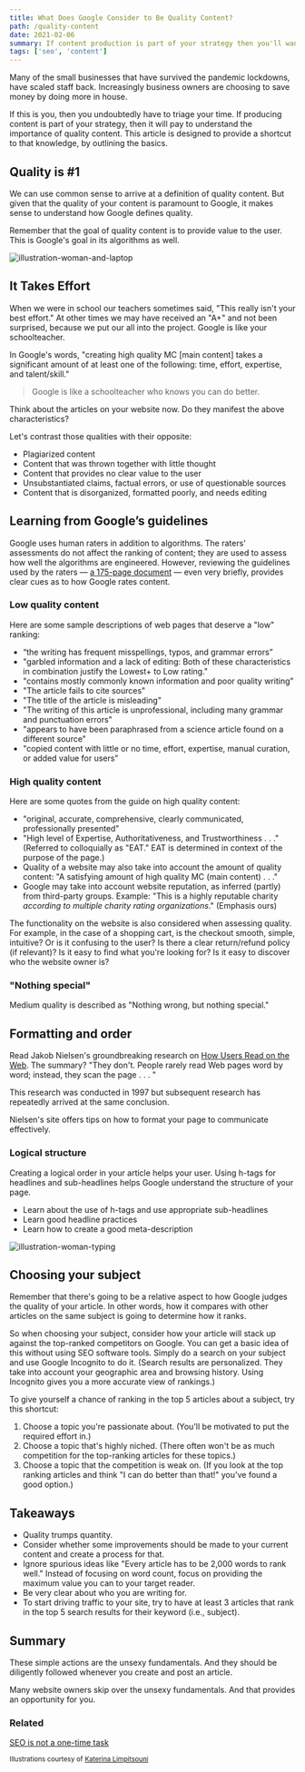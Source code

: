 ```yaml
---
title: What Does Google Consider to Be Quality Content? 
path: /quality-content
date: 2021-02-06
summary: If content production is part of your strategy then you'll want to understand how Google defines quality.
tags: ['seo', 'content']
---
```


Many of the small businesses that have survived the pandemic lockdowns, have scaled staff back. Increasingly business owners are choosing to save money by doing more in house. 

If this is you, then you undoubtedly have to triage your time. If producing content is part of your strategy, then it will pay to understand the importance of quality content. This article is designed to provide a shortcut to that knowledge, by outlining the basics. 

## Quality is #1 

We can use common sense to arrive at a definition of quality content. But given that the quality of your content is paramount to Google, it makes sense to understand how Google defines quality.

Remember that the goal of quality content is to provide value to the user. This is Google's goal in its algorithms as well.

![illustration-woman-and-laptop](https://res.cloudinary.com/icecloud7/image/upload/f_auto/v1618076953/SignalFox/illustration-woman-and-laptop_oax2up.png)


## It Takes Effort

When we were in school our teachers sometimes said, "This really isn't your best effort." At other times we may have received an "A+" and not been surprised, because we put our all into the project. Google is like your schoolteacher. 

In Google's words, "creating high quality MC [main content] takes a significant amount of at least one of the following: time, effort, expertise, and talent/skill."

> Google is like a schoolteacher who knows you can do better.

Think about the articles on your website now. Do they manifest the above characteristics? 

Let's contrast those qualities with their opposite: 
* Plagiarized content
* Content that was thrown together with little thought
* Content that provides no clear value to the user
* Unsubstantiated claims, factual errors, or use of questionable sources
* Content that is disorganized, formatted poorly, and needs editing


## Learning from Google’s guidelines

Google uses human raters in addition to algorithms. The raters' assessments do not affect the ranking of content; they are used to assess how well the algorithms are engineered. However, reviewing the guidelines used by the raters — <a href="https://static.googleusercontent.com/media/guidelines.raterhub.com/en//searchqualityevaluatorguidelines.pdf" target="blank">a 175-page document</a> — even very briefly, provides clear cues as to how Google rates content.

### Low quality content

Here are some sample descriptions of web pages that deserve a "low" ranking: 
* “the writing has frequent misspellings, typos, and grammar errors”
* "garbled information and a lack of editing: Both of these characteristics in combination justify the Lowest+ to Low rating."
* "contains mostly commonly known information and poor quality writing"
* "The article fails to cite sources"
* "The title of the article is misleading"
* "The writing of this article is unprofessional, including many grammar and punctuation errors"
* "appears to have been paraphrased from a science article found on a different source"
* "copied content with little or no time, effort, expertise, manual curation, or added value for users"

### High quality content

Here are some quotes from the guide on high quality content: 
* "original, accurate, comprehensive, clearly communicated, professionally presented"
* "High level of Expertise, Authoritativeness, and Trustworthiness . . ." (Referred to colloquially as "EAT." EAT is determined in context of the purpose of the page.)
* Quality of a website may also take into account the amount of quality content: "A satisfying amount of high quality MC (main content) . . ."
* Google may take into account website reputation, as inferred (partly) from third-party groups. Example: "This is a highly reputable charity <em>according to multiple charity rating organizations</em>." (Emphasis ours)

The functionality on the website is also considered when assessing quality. For example, in the case of a shopping cart, is the checkout smooth, simple, intuitive? Or is it confusing to the user? Is there a clear return/refund policy (if relevant)? Is it easy to find what you're looking for? Is it easy to discover who the website owner is? 

### "Nothing special"

Medium quality is described as "Nothing wrong, but nothing special."

## Formatting and order

Read Jakob Nielsen's groundbreaking research on <a href="https://www.nngroup.com/articles/how-users-read-on-the-web/" target="blank">How Users Read on the Web</a>. The summary? "They don't. People rarely read Web pages word by word; instead, they scan the page . . . "  

This research was conducted in 1997 but subsequent research has repeatedly arrived at the same conclusion. 

Nielsen's site offers tips on how to format your page to communicate effectively.

### Logical structure

Creating a logical order in your article helps your user. Using h-tags for headlines and sub-headlines helps Google understand the structure of your page.

* Learn about the use of h-tags and use appropriate sub-headlines 
* Learn good headline practices
* Learn how to create a good meta-description 

![illustration-woman-typing](https://res.cloudinary.com/icecloud7/image/upload/f_auto,w_300/v1618077609/SignalFox/illustration-woman-typing_afeumm.png)


## Choosing your subject

Remember that there's going to be a relative aspect to how Google judges the quality of your article. In other words, how it compares with other articles on the same subject is going to determine how it ranks. 

So when choosing your subject, consider how your article will stack up against the top-ranked competitors on Google. You can get a basic idea of this without using SEO software tools. Simply do a search on your subject and use Google Incognito to do it. (Search results are personalized. They take into account your geographic area and browsing history. Using Incognito gives you a more accurate view of rankings.) 

To give yourself a chance of ranking in the top 5 articles about a subject, try this shortcut: 

1. Choose a topic you're passionate about. (You'll be motivated to put the required effort in.)
2. Choose a topic that's highly niched. (There often won't be as much competition for the top-ranking articles for these topics.)
3. Choose a topic that the competition is weak on. (If you look at the top ranking articles and think "I can do better than that!" you've found a good option.)


## Takeaways

* Quality trumps quantity.
* Consider whether some improvements should be made to your current content and create a process for that.
* Ignore spurious ideas like "Every article has to be 2,000 words to rank well." Instead of focusing on word count, focus on providing the maximum value you can to your target reader.
* Be very clear about who you are writing for.
* To start driving traffic to your site, try to have at least 3 articles that rank in the top 5 search results for their keyword (i.e., subject). 


## Summary

These simple actions are the unsexy fundamentals. And they should be diligently followed whenever you create and post an article. 

Many website owners skip over the unsexy fundamentals. And that provides an opportunity for you.


### Related

<a href="/seo-set-forget">SEO is not a one-time task</a>


<small>Illustrations courtesy of <a href="https://twitter.com/ninalimpi?lang=en" target="blank">Katerina Limpitsouni</a></small>
